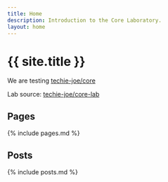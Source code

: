 ```yaml
---
title: Home
description: Introduction to the Core Laboratory.
layout: home
---
```


# {{ site.title }}

We are testing [techie-joe/core](https://github.com/techie-joe/core)

Lab source: [techie-joe/core-lab](https://github.com/techie-joe/core-lab)

## Pages

{% include pages.md %}

## Posts

{% include posts.md %}